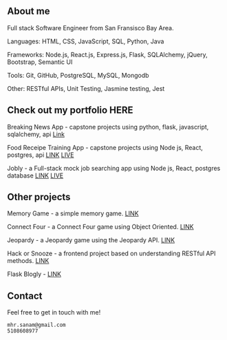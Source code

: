 
## About me
Full stack Software Engineer from San Fransisco Bay Area.

Languages: HTML, CSS, JavaScript, SQL, Python, Java

Frameworks: Node.js, React.js, Express.js, Flask, SQLAlchemy, jQuery, Bootstrap, Semantic UI

Tools: Git, GitHub, PostgreSQL, MySQL, Mongodb

Other: RESTful APIs, Unit Testing, Jasmine testing, Jest

## Check out my portfolio HERE

Breaking News App - capstone projects using python, flask, javascript, sqlalchemy, api  [Link](https://github.com/sanamcha/Projects-Breaking-News-App)

Food Receipe Training App - capstone projects using Node js, React, postgres, api  [LINK](https://github.com/sanamcha/Food-Recipe-Training-App)  [LIVE](https://idiotic-cord.surge.sh)

Jobly - a Full-stack mock job searching app using Node js, React, postgres database  [LINK](https://github.com/sanamcha/react-jobly)   [LIVE](https://curious-death.surge.sh/)

## Other projects

Memory Game - a simple memory game.  [LINK](https://github.com/sanamcha/memoryGame)

Connect Four - a Connect Four game using Object Oriented.  [LINK](https://github.com/sanamcha/connect4.io)

Jeopardy - a Jeopardy game using the Jeopardy API.  [LINK](https://github.com/sanamcha/Jeopardy-Game)

Hack or Snooze - a frontend project based on understanding RESTful API methods.  [LINK](https://github.com/sanamcha/Hack-or-snooze)

Flask Blogly -  [LINK](https://github.com/sanamcha/flask-blogly)


## Contact
Feel free to get in touch with me!

    mhr.sanam@gmail.com 
    5108608977
